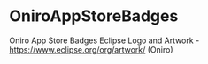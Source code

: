 # OniroAppStoreBadges
Oniro App Store Badges
Eclipse Logo and Artwork - https://www.eclipse.org/org/artwork/ (Oniro)
